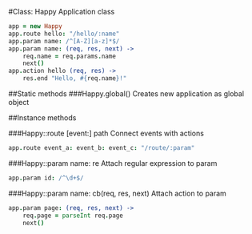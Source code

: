 #Class: Happy
Application class

```coffee
app = new Happy
app.route hello: "/hello/:name"
app.param name: /^[A-Z][a-z]*$/
app.param name: (req, res, next) ->
	req.name = req.params.name
	next()
app.action hello (req, res) ->
	res.end "Hello, #{req.name}!"
```

##Static methods
###Happy.global()
Creates new application as global object

##Instance methods

###Happy::route [event:] path
Connect events with actions
```coffee
app.route event_a: event_b: event_c: "/route/:param"
```

###Happy::param name: re
Attach regular expression to param
```coffee
app.param id: /^\d+$/
```

###Happy::param name: cb(req, res, next)
Attach action to param
```coffee
app.param page: (req, res, next) ->
	req.page = parseInt req.page
	next()
```
